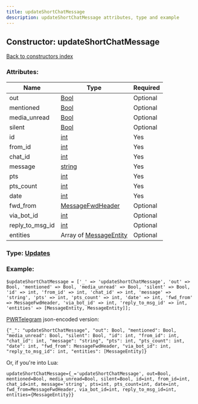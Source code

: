 ```yaml
---
title: updateShortChatMessage
description: updateShortChatMessage attributes, type and example
---
```

## Constructor: updateShortChatMessage  
[Back to constructors index](index.md)



### Attributes:

| Name     |    Type       | Required |
|----------|---------------|----------|
|out|[Bool](../types/Bool.md) | Optional|
|mentioned|[Bool](../types/Bool.md) | Optional|
|media\_unread|[Bool](../types/Bool.md) | Optional|
|silent|[Bool](../types/Bool.md) | Optional|
|id|[int](../types/int.md) | Yes|
|from\_id|[int](../types/int.md) | Yes|
|chat\_id|[int](../types/int.md) | Yes|
|message|[string](../types/string.md) | Yes|
|pts|[int](../types/int.md) | Yes|
|pts\_count|[int](../types/int.md) | Yes|
|date|[int](../types/int.md) | Yes|
|fwd\_from|[MessageFwdHeader](../types/MessageFwdHeader.md) | Optional|
|via\_bot\_id|[int](../types/int.md) | Optional|
|reply\_to\_msg\_id|[int](../types/int.md) | Optional|
|entities|Array of [MessageEntity](../types/MessageEntity.md) | Optional|



### Type: [Updates](../types/Updates.md)


### Example:

```
$updateShortChatMessage = ['_' => 'updateShortChatMessage', 'out' => Bool, 'mentioned' => Bool, 'media_unread' => Bool, 'silent' => Bool, 'id' => int, 'from_id' => int, 'chat_id' => int, 'message' => 'string', 'pts' => int, 'pts_count' => int, 'date' => int, 'fwd_from' => MessageFwdHeader, 'via_bot_id' => int, 'reply_to_msg_id' => int, 'entities' => [MessageEntity, MessageEntity]];
```  

[PWRTelegram](https://pwrtelegram.xyz) json-encoded version:

```
{"_": "updateShortChatMessage", "out": Bool, "mentioned": Bool, "media_unread": Bool, "silent": Bool, "id": int, "from_id": int, "chat_id": int, "message": "string", "pts": int, "pts_count": int, "date": int, "fwd_from": MessageFwdHeader, "via_bot_id": int, "reply_to_msg_id": int, "entities": [MessageEntity]}
```


Or, if you're into Lua:  


```
updateShortChatMessage={_='updateShortChatMessage', out=Bool, mentioned=Bool, media_unread=Bool, silent=Bool, id=int, from_id=int, chat_id=int, message='string', pts=int, pts_count=int, date=int, fwd_from=MessageFwdHeader, via_bot_id=int, reply_to_msg_id=int, entities={MessageEntity}}

```


